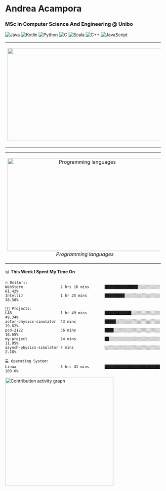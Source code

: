 # Andrea Acampora
### MSc in Computer Science And Engineering @ Unibo

![Java](https://img.shields.io/badge/Java-Good-Green)
![Kotlin](https://img.shields.io/badge/Kotlin-Intermediate-blue)
![Python](https://img.shields.io/badge/Python-Intermediate-blue)
![C](https://img.shields.io/badge/C-Intermediate-blue)
![Scala](https://img.shields.io/badge/Scala-Beginner-yellow)
![C++](https://img.shields.io/badge/C++-Beginner-yellow)
![JavaScript](https://img.shields.io/badge/JavaScript-Beginner-yellow)


<table>
  <tr>
    <td> 
    <p align="center">
    <img src="https://github-readme-stats.vercel.app/api?username=andrea-acampora&show_icons=true&theme=gruvbox&count_private=true" width="500px" height="300px">
    <br>
  </p> 
</td>
<td> 
  <p align="center">
<img src="https://github-readme-stats.vercel.app/api/wakatime?username=Arop&custom_title=Now%20coding%20in&theme=gruvbox&langs_count=5" width="500px" height="300px">
    <br>
  </p> 
</td>
</tr>
</table>

<table>
  <tr>
    <td> 
    <p align="center">
    <img alt="Programming languages" src="https://wakatime.com/share/@Arop/7b1d5c62-1d9f-4a3a-836c-c29297ecc0b1.svg" width="500" height="300">
    <br>
    <em> Programming languages </em>
  </p> 
</td>
<td> 
  <p align="center">
    <img alt="Real-time daily coding hours" src="https://wakatime.com/share/@Arop/c3fe2869-5ef5-4bc3-8960-99ffe2d5723f.svg?sanitaze=true" width="500" height="300">
    <br>
    <em> Real-time daily coding hours </em>
  </p> 
</td>
</tr>
</table>

<!--START_SECTION:waka-->
📊 **This Week I Spent My Time On** 

```text
🔥 Editors: 
WebStorm                 2 hrs 16 mins       ███████████████░░░░░░░░░░   61.42% 
IntelliJ                 1 hr 25 mins        █████████░░░░░░░░░░░░░░░░   38.58%

🐱‍💻 Projects: 
LAB                      1 hr 49 mins        ████████████░░░░░░░░░░░░░   49.34% 
actor-physics-simulator  43 mins             █████░░░░░░░░░░░░░░░░░░░░   19.62% 
pcd-2122                 36 mins             ████░░░░░░░░░░░░░░░░░░░░░   16.65% 
my-project               24 mins             ██░░░░░░░░░░░░░░░░░░░░░░░   11.05% 
asynch-physics-simulator 4 mins              ░░░░░░░░░░░░░░░░░░░░░░░░░   2.18%

💻 Operating System: 
Linux                    3 hrs 41 mins       █████████████████████████   100.0%

```


<!--END_SECTION:waka-->

<img alt="Contribution activity graph" src="https://andrea-acampora-activity-graph.herokuapp.com/graph?username=andrea-acampora&custom_title=Andrea%20Acampora%20Activity%20Graph&theme=one-dark&hide_border=true" height="350px">
